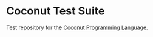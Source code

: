 Coconut Test Suite
==================

Test repository for the [Coconut Programming Language](https://github.com/evhub/coconut).

